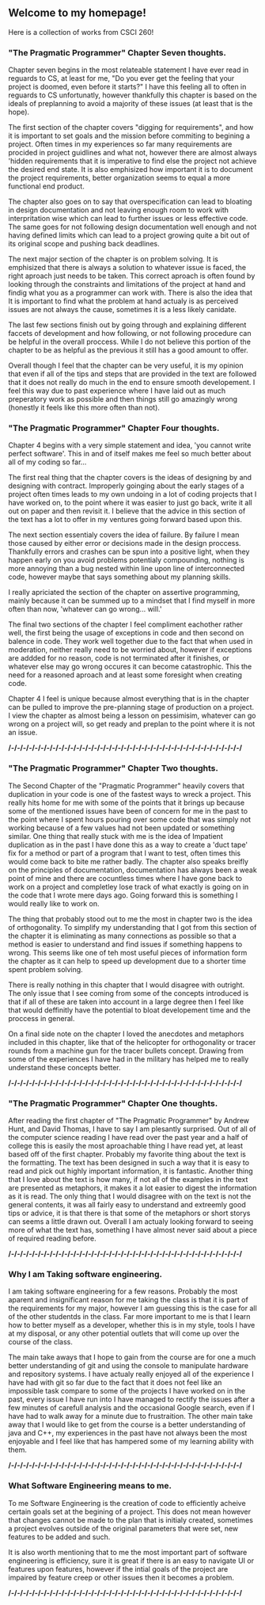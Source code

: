 ## Welcome to my homepage!

Here is a collection of works from CSCI 260!

### "The Pragmatic Programmer" Chapter Seven thoughts.

Chapter seven begins in the most relateable statement I have ever read in reguards to CS, at least for me, "Do you ever get the feeling that your project is doomed, even before it starts?"  I have this feeling all to often in reguards to CS unfortunatly, however thankfully this chapter is based on the ideals of preplanning to avoid a majority of these issues (at least that is the hope).

The first section of the chapter covers "digging for requirements", and how it is important to set goals and the mission before commiting to begining a project.  Often times in my experiences so far many requirements are procided in project guidlines and what not, however there are almost always 'hidden requirements that it is imperative to find else the project not achieve the desired end state.  It is also emphisized how important it is to document the project requirements, better organization seems to equal a more functional end product.

The chapter also goes on to say that overspecification can lead to bloating in design documentation and not leaving enough room to work with interpritation wise which can lead to further issues or less effective code.  The same goes for not following design documentation well enough and not having defined limits which can lead to a project growing quite a bit out of its original scope and pushing back deadlines.

The next major section of the chapter is on problem solving.  It is emphisized that there is always a solution to whatever issue is faced, the right aproach just needs to be taken.  This correct aproach is often found by looking through the constraints and limitations of the project at hand and findig what you as a programmer can work with.  There is also the idea that It is important to find what the problem at hand actualy is as perceived issues are not always the cause, sometimes it is a less likely canidate.

The last few sections finish out by going through and explaining different faccets of development and how following, or not following procedure can be helpful in the overall proccess.  While I do not believe this portion of the chapter to be as helpful as the previous it still has a good amount to offer.

Overall though I feel that the chapter can be very useful, it is my opinion that even if all of the tips and steps that are provided in the text are followed that it does not really do much in the end to ensure smooth developement.  I feel this way due to past experience where I have laid out as much preperatory work as possible and then things still go amazingly wrong (honestly it feels like this more often than not).

### "The Pragmatic Programmer" Chapter Four thoughts.

Chapter 4 begins with a very simple statement and idea, 'you cannot write perfect software'.  This in and of itself makes me feel so much better about all of my coding so far...

The first real thing that the chapter covers is the ideas of designing by and designing with contract.  Improperly goinging about the early stages of a project often times leads to my own undoing in a lot of coding projects that I have worked on, to the point where it was easier to just go back, write it all out on paper and then revisit it.  I believe that the advice in this section of the text has a lot to offer in my ventures going forward based upon this.

The next section essentialy covers the idea of failure.  By failure I mean those caused by either error or decisions made in the design proccess.  Thankfully errors and crashes can be spun into a positive light, when they happen early on you avoid problems potentialy compounding, nothing is more annoying than a bug nested within line upon line of interconnected code, however maybe that says something about my planning skills.

I really apriciated the section of the chapter on assertive programming, mainly because it can be summed up to a mindset that I find myself in more often than now, 'whatever can go wrong... will.'

The final two sections of the chapter I feel compliment eachother rather well, the first being the usage of exceptions in code and then second on balence in code.  They work well together due to the fact that when used in moderation, neither really need to be worried about, however if exceptions are addded for no reason, code is not terminated after it finishes, or whatever else may go wrong occures it can become catastrophic.  This the need for a reasoned aproach and at least some foresight when creating code.

Chapter 4 I feel is unique because almost everything that is in the chapter can be pulled to improve the pre-planning stage of production on a project.  I view the chapter as almost being a lesson on pessimisim, whatever can go wrong on a project will, so get ready and preplan to the point where it is not an issue.


__/-/-/-/-/-/-/-/-/-/-/-/-/-/-/-/-/-/-/-/-/-/-/-/-/-/-/-/-/-/-/-/-/-/-/-/-/-/-/-/__


### "The Pragmatic Programmer" Chapter Two thoughts.

The Second Chapter of the "Pragmatic Programmer" heavily covers that duplication in your code is one of the fastest ways to wreck a project.  This really hits home for me with some of the points that it brings up because some of the mentioned issues have been of concern for me in the past to the point where I spent hours pouring over some code that was simply not working because of a few values had not been updated or something similar.  One thing that really stuck with me is the idea of Impatient duplication as in the past I have done this as a way to create a 'duct tape' fix for a method or part of a program that I want to test, often times this would come back to bite me rather badly.  The chapter also speaks breifly on the principles of documentation, documentation has always been a weak point of mine and there are cocuntless times where I have gone back to work on a project and completley lose track of what exactly is going on in the code that I wrote mere days ago.  Going forward this is something I would really like to work on.

The thing that probably stood out to me the most in chapter two is the idea of orthogonality.  To simplify my understanding that I got from this section of the chapter it is eliminating as many connections as possible so that a method is easier to understand and find issues if something happens to wrong.  This seems like one of teh most useful pieces of information form the chapter as it can help to speed up development due to a shorter time spent problem solving.

There is really nothing in this chapter that I would disagree with outright.  The only issue that I see coming from some of the concepts introduced is that if all of these are taken into account in a large degree then I feel like that would deffinitly have the potential to bloat developement time and the proccess in general.

On a final side note on the chapter I loved the anecdotes and metaphors included in this chapter, like that of the helicopter for orthogonality or tracer rounds from a machine gun for the tracer bullets concept.  Drawing from some of the experiences I have had in the military has helped me to really understand these concepts better.


__/-/-/-/-/-/-/-/-/-/-/-/-/-/-/-/-/-/-/-/-/-/-/-/-/-/-/-/-/-/-/-/-/-/-/-/-/-/-/-/__


### "The Pragmatic Programmer" Chapter One thoughts.

 After reading the first chapter of "The Pragmatic Programmer" by Andrew Hunt, and David Thomas, I have to say I am plesantly surprised.  Out of all of the computer science reading I have read over the past year and a half of college this is easily the most aproachable thing I have read yet, at least based off of the first chapter.  Probably my favorite thing about the text is the formatting.  The text has been designed in such a way that it is easy to read and pick out highly important information, it is fantastic.  Another thing that I love about the text is how many, if not all of the examples in the text are presented as metaphors, it makes it a lot easier to digest the information as it is read.  The only thing that I would disagree with on the text is not the general contents, it was all fairly easy to understand and extreemly good tips or advice, it is that there is that some of the metaphors or short storys can seems a little drawn out.  Overall I am actualy looking forward to seeing more of what the text has, something I have almost never said about a piece of required reading before.


__/-/-/-/-/-/-/-/-/-/-/-/-/-/-/-/-/-/-/-/-/-/-/-/-/-/-/-/-/-/-/-/-/-/-/-/-/-/-/-/__


### Why I am Taking software engineering.

I am taking software engineering for a few reasons.  Probably the most aparent and insignificant reason for me taking the class is that it is part of the requirements for my major, however I am guessing this is the case for all of the other studentds in the class.  Far more important to me is that I learn how to better myself as a developer, whether this is in my style, tools I have at my disposal, or any other potential outlets that will come up over the course of the class.

The main take aways that I hope to gain from the course are for one a much better understanding of git and using the console to manipulate hardware and repository systems. I have actualy really enjoyed all of the experience I have had with git so far due to the fact that it does not feel like an impossible task compare to some of the projects I have worked on in the past, every issue I have run into I have managed to rectify the issues after a few minutes of carefull analysis and the occasional Google search, even if I have had to walk away for a minute due to frustraition.  The other main take away that I would like to get from the course is a better understanding of java and C++, my experiences in the past have not always been the most enjoyable and I feel like that has hampered some of my learning ability with them.


__/-/-/-/-/-/-/-/-/-/-/-/-/-/-/-/-/-/-/-/-/-/-/-/-/-/-/-/-/-/-/-/-/-/-/-/-/-/-/-/__


### What Software Engineering means to me.

To me Software Engineering is the creation of code to efficiently acheive certain goals set at the begining of a project.  This does not mean however that changes cannot be made to the plan that is initialy created, sometimes a project evolves outside of the original parameters that were set, new features to be added and such.

It is also worth mentioning that to me the most important part of software engineering is efficiency, sure it is great if there is an easy to navigate UI or features upon features, however if the intial goals of the project are impaired by feature creep or other issues then it becomes a problem.


__/-/-/-/-/-/-/-/-/-/-/-/-/-/-/-/-/-/-/-/-/-/-/-/-/-/-/-/-/-/-/-/-/-/-/-/-/-/-/-/__
